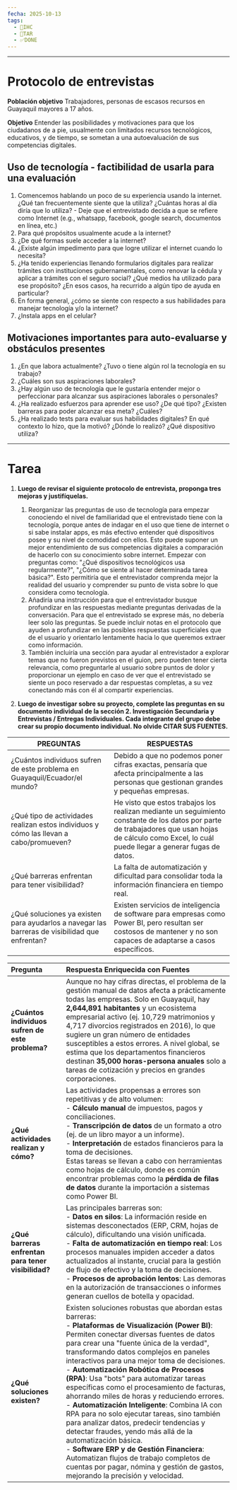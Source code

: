 ```yaml
---
fecha: 2025-10-13
tags:
  - 🎨IHC
  - 📝TAR
  - ✅DONE
---
```

---
# Protocolo de entrevistas

**Población objetivo**
Trabajadores, personas de escasos recursos en Guayaquil mayores a 17 años.

**Objetivo**
Entender las posibilidades y motivaciones para que los ciudadanos de a pie, usualmente con limitados recursos tecnológicos, educativos, y de tiempo, se sometan a una autoevaluación de sus competencias digitales.

## Uso de tecnología - factibilidad de usarla para una evaluación
1. Comencemos hablando un poco de su experiencia usando la internet. ¿Qué tan frecuentemente siente que la utiliza? ¿Cuántas horas al día diría que lo utiliza? - Deje que el entrevistado decida a que se refiere como Internet (e.g., whatsapp, facebook, google search, documentos en línea, etc.)
2. Para qué propósitos usualmente acude a la internet?
3. ¿De qué formas suele acceder a la internet?
4. ¿Existe algún impedimento para que logre utilizar el internet cuando lo necesita?
5. ¿Ha tenido experiencias llenando formularios digitales para realizar trámites con instituciones gubernamentales, como renovar la cédula y aplicar a trámites con el seguro social? ¿Qué medios ha utilizado para ese propósito? ¿En esos casos, ha recurrido a algún tipo de ayuda en particular?
6. En forma general, ¿cómo se siente con respecto a sus habilidades para manejar tecnología y/o la internet?
7. ¿Instala apps en el celular?

## Motivaciones importantes para auto-evaluarse y obstáculos presentes
1. ¿En que labora actualmente? ¿Tuvo o tiene algún rol la tecnología en su trabajo?
2. ¿Cuáles son sus aspiraciones laborales?
3. ¿Hay algún uso de tecnología que le gustaría entender mejor o perfeccionar para alcanzar sus aspiraciones laborales o personales?
4. ¿Ha realizado esfuerzos para aprender ese uso? ¿De qué tipo? ¿Existen barreras para poder alcanzar esa meta? ¿Cuáles?
5. ¿Ha realizado tests para evaluar sus habilidades digitales? En qué contexto lo hizo, que la motivó? ¿Dónde lo realizó? ¿Qué dispositivo utiliza?

---
# Tarea

1. **Luego de revisar el siguiente protocolo de entrevista, proponga tres mejoras y justifíquelas.**
	1. Reorganizar las preguntas de uso de tecnología para empezar conociendo el nivel de familiaridad que el entrevistado tiene con la tecnología, porque antes de indagar en el uso que tiene de internet o si sabe instalar apps, es más efectivo entender qué dispositivos posee y su nivel de comodidad con ellos. Esto puede suponer un mejor entendimiento de sus competencias digitales a comparación de hacerlo con su conocimiento sobre internet. Empezar con preguntas como: "¿Qué dispositivos tecnológicos usa regularmente?", "¿Cómo se siente al hacer determinada tarea básica?". Esto permitiría que el entrevistador comprenda mejor la realidad del usuario y comprender su punto de vista sobre lo que considera como tecnología.
	2. Añadiría una instrucción para que el entrevistador busque profundizar en las respuestas mediante preguntas derivadas de la conversación. Para que el entrevistado se exprese más, no debería leer solo las preguntas. Se puede incluir notas en el protocolo que ayuden a profundizar en las posibles respuestas superficiales que de el usuario y orientarlo lentamente hacia lo que queremos extraer como información.
	3. También incluiría una sección para ayudar al entrevistador a explorar temas que no fueron previstos en el guion, pero pueden tener cierta relevancia, como preguntarle al usuario sobre puntos de dolor y proporcionar un ejemplo en caso de ver que el entrevistado se siente un poco reservado a dar respuestas completas, a su vez conectando más con él al compartir experiencias.

2. **Luego de investigar sobre su proyecto, complete las preguntas en su documento individual de la sección 2. Investigación Secundaria y Entrevistas / Entregas Individuales. Cada integrante del grupo debe crear su propio documento individual. No olvide CITAR SUS FUENTES.**

| **PREGUNTAS**                                                                                      | **RESPUESTAS**                                                                                                                                                                                             |
| ---------------------------------------------------------------------------------------------- | ------------------------------------------------------------------------------------------------------------------------------------------------------------------------------------------------------ |
| ¿Cuántos individuos sufren de este problema en Guayaquil/Ecuador/el mundo?                     | Debido a que no podemos poner cifras exactas, pensaría que afecta principalmente a las personas que gestionan grandes y pequeñas empresas.                                                             |
| ¿Qué tipo de actividades realizan estos individuos y cómo las llevan a cabo/promueven?         | He visto que estos trabajos los realizan mediante un seguimiento constante de los datos por parte de trabajadores que usan hojas de cálculo como Excel, lo cuál puede llegar a generar fugas de datos. |
| ¿Qué barreras enfrentan para tener visibilidad?                                                | La falta de automatización y dificultad para consolidar toda la información financiera en tiempo real.                                                                                                 |
| ¿Qué soluciones ya existen para ayudarlos a navegar las barreras de visibilidad que enfrentan? | Existen servicios de inteligencia de software para empresas como Power BI, pero resultan ser costosos de mantener y no son capaces de adaptarse a casos específicos.                                   |

| **Pregunta**                                        | **Respuesta Enriquecida con Fuentes**                                                                                                                                                                                                                                                                                                                                                                                                                                                                                                                                                                                                                                                                                                                                                                                                                                            |
| :-------------------------------------------------- | :------------------------------------------------------------------------------------------------------------------------------------------------------------------------------------------------------------------------------------------------------------------------------------------------------------------------------------------------------------------------------------------------------------------------------------------------------------------------------------------------------------------------------------------------------------------------------------------------------------------------------------------------------------------------------------------------------------------------------------------------------------------------------------------------------------------------------------------------------------------------------- |
| **¿Cuántos individuos sufren de este problema?**    | Aunque no hay cifras directas, el problema de la gestión manual de datos afecta a prácticamente todas las empresas. Solo en Guayaquil, hay **2,644,891 habitantes** y un ecosistema empresarial activo (ej. 10,729 matrimonios y 4,717 divorcios registrados en 2016), lo que sugiere un gran número de entidades susceptibles a estos errores. A nivel global, se estima que los departamentos financieros destinan **35,000 horas-persona anuales** solo a tareas de cotización y precios en grandes corporaciones.                                                                                                                                                                                                                                                                                                                                                            |
| **¿Qué actividades realizan y cómo?**               | Las actividades propensas a errores son repetitivas y de alto volumen:  <br>- **Cálculo manual** de impuestos, pagos y conciliaciones.  <br>- **Transcripción de datos** de un formato a otro (ej. de un libro mayor a un informe).  <br>- **Interpretación** de estados financieros para la toma de decisiones.  <br>Estas tareas se llevan a cabo con herramientas como hojas de cálculo, donde es común encontrar problemas como la **pérdida de filas de datos** durante la importación a sistemas como Power BI.                                                                                                                                                                                                                                                                                                                                                            |
| **¿Qué barreras enfrentan para tener visibilidad?** | Las principales barreras son:  <br>- **Datos en silos**: La información reside en sistemas desconectados (ERP, CRM, hojas de cálculo), dificultando una visión unificada.  <br>- **Falta de automatización en tiempo real**: Los procesos manuales impiden acceder a datos actualizados al instante, crucial para la gestión de flujo de efectivo y la toma de decisiones.  <br>- **Procesos de aprobación lentos**: Las demoras en la autorización de transacciones o informes generan cuellos de botella y opacidad.                                                                                                                                                                                                                                                                                                                                                           |
| **¿Qué soluciones existen?**                        | Existen soluciones robustas que abordan estas barreras:  <br>- **Plataformas de Visualización (Power BI)**: Permiten conectar diversas fuentes de datos para crear una "fuente única de la verdad", transformando datos complejos en paneles interactivos para una mejor toma de decisiones.  <br>- **Automatización Robótica de Procesos (RPA)**: Usa "bots" para automatizar tareas específicas como el procesamiento de facturas, ahorrando miles de horas y reduciendo errores.  <br>- **Automatización Inteligente**: Combina IA con RPA para no solo ejecutar tareas, sino también para analizar datos, predecir tendencias y detectar fraudes, yendo más allá de la automatización básica.  <br>- **Software ERP y de Gestión Financiera**: Automatizan flujos de trabajo completos de cuentas por pagar, nómina y gestión de gastos, mejorando la precisión y velocidad. |

